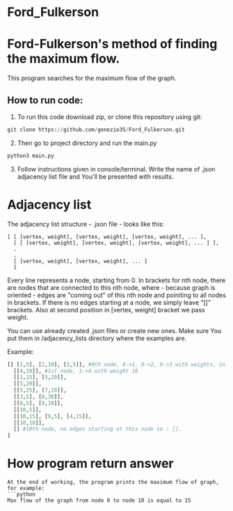 # Ford_Fulkerson
# Ford-Fulkerson's method of finding the maximum flow.

This program searches for the maximum flow of the graph.

## How to run code:

1) To run this code download zip, or clone this repository using git:
```python
git clone https://github.com/genezio35/Ford_Fulkerson.git
```

2) Then go to project directory and run the main.py
```python
python3 main.py
```
3) Follow instructions given in console/terminal. Write the name of .json adjacency list file and You'll be presented with results.

# Adjacency list

The adjacency list structure - .json file - looks like this: 
```
[ [ [vertex, weight], [vertex, weight], [vertex, weight], ... ],
  [ [ [vertex, weight], [vertex, weight], [vertex, weight], ... ] ],
  .
  .
  [ [vertex, weight], [vertex, weight], ... ]
  ]
```
Every line represents a node, starting from 0. In brackets for nth node, 
there are nodes that are connected to this nth node, where - because graph is oriented -
edges are "coming out" of this nth node and poiniting to all nodes in brackets. 
If there is no edges starting at a node, we simply leave "[]" brackets. Also at second position
in [vertex, weight] bracket we pass weight.

You can use already created .json files or create new ones. Make sure You put them in /adjacency_lists directory
where the examples are.

Example:
```python
[[ [1,5], [2,10], [3,5]], #0th node, 0->1, 0->2, 0->3 with weights, in order, 5, 10, 5.
  [[4,10]], #1st node, 1->4 with weight 10
  [[1,15], [5,20]],
  [[5,20]],
  [[5,25], [7,10]],
  [[3,5], [8,30]],
  [[8,5], [9,10]],
  [[10,5]],
  [[10,15], [9,5], [4,15]],
  [[10,10]],
  [] #10th node, no edges starting at this node so : [].
]
```

# How program return answer
```
At the end of working, the program prints the maximum flow of graph, for example:
```python
Max flow of the graph from node 0 to node 10 is equal to 15 
```

